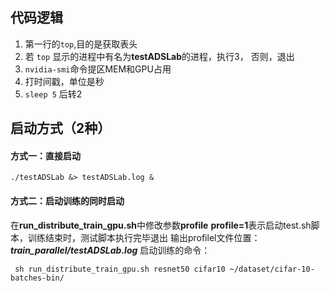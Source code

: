 ## 代码逻辑
1. 第一行的``top``,目的是获取表头
2. 若 ``top`` 显示的进程中有名为**testADSLab**的进程，执行3，
   否则，退出 
3. ``nvidia-smi``命令提区MEM和GPU占用
4. 打时间戳，单位是秒
5. ``sleep 5`` 后转2
## 启动方式（2种）
#### 方式一：直接启动
```shell
./testADSLab &> testADSLab.log &
```

#### 方式二：启动训练的同时启动
在**run_distribute_train_gpu.sh**中修改参数**profile**
**profile=1**表示启动test.sh脚本，训练结束时，测试脚本执行完毕退出
输出profilel文件位置：***train_parallel/testADSLab.log***
启动训练的命令：
```shell
 sh run_distribute_train_gpu.sh resnet50 cifar10 ~/dataset/cifar-10-batches-bin/
```

